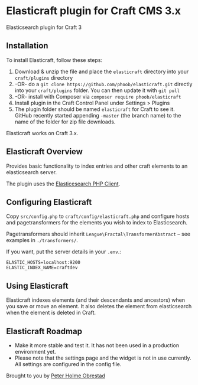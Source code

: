# Elasticraft plugin for Craft CMS 3.x

Elasticsearch plugin for Craft 3

## Installation

To install Elasticraft, follow these steps:

1. Download & unzip the file and place the `elasticraft` directory into your `craft/plugins` directory
2.  -OR- do a `git clone https://github.com/phoob/elasticraft.git` directly into your `craft/plugins` folder.  You can then update it with `git pull`
3.  -OR- install with Composer via `composer require phoob/elasticraft`
4. Install plugin in the Craft Control Panel under Settings > Plugins
5. The plugin folder should be named `elasticraft` for Craft to see it.  GitHub recently started appending `-master` (the branch name) to the name of the folder for zip file downloads.

Elasticraft works on Craft 3.x.

## Elasticraft Overview

Provides basic functionality to index entries and other craft elements to an elasticsearch server.

The plugin uses the [Elasticesearch PHP Client](https://www.elastic.co/guide/en/elasticsearch/client/php-api/current/index.html). 

## Configuring Elasticraft

Copy `src/config.php` to `craft/config/elasticraft.php` and configure hosts and pagetransformers for the elements you wish to index to Elasticsearch.

Pagetransformers should inherit `League\Fractal\TransformerAbstract` – see examples in `./transformers/`.

If you want, put the server details in your `.env`.:

```
ELASTIC_HOSTS=localhost:9200
ELASTIC_INDEX_NAME=craftdev
```

## Using Elasticraft

Elasticraft indexes elements (and their descendants and ancestors) when you save or move an element. It also deletes the element from elasticsearch when the element is deleted in Craft.

## Elasticraft Roadmap

* Make it more stable and test it. It has not been used in a production environment yet.
* Please note that the settings page and the widget is not in use currently. All settings are configured in the config file.

Brought to you by [Peter Holme Obrestad](https://dfo.no)
